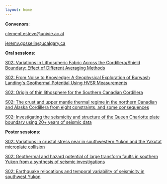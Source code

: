 ```yaml
---
layout: home
---
```



**Convenors**:

<a href="mailto:clement.esteve@univie.ac.at">clement.esteve@univie.ac.at</a>

<a href="mailto:jeremy.gosselin@ucalgary.ca">jeremy.gosselin@ucalgary.ca</a>

**Oral sessions**:

[S02: Variations in Lithospheric Fabric Across the Cordillera/Shield Boundary: Effect of Different Averaging Methods](S02_Frede_Variatio)

[S02: From Noise to Knowledge: A Geophysical Exploration of Burwash Landing's Geothermal Potential Using HVSR Measurements](S02_Berum_FromNois)

[S02: Origin of thin lithosphere for the Southern Canadian Cordillera](S02_Curri_Originof)

[S02: The crust and upper mantle thermal regime in the northern Canadian and Alaska Cordillera from eight constraints, and some consequences](S02_Hyndm_Thecrust)

[S02: Investigating the seismicity and structure of the Queen Charlotte plate boundary using 20+ years of seismic data](S02_Oliva_Investig)

**Poster sessions**:

[S02: Variations in crustal stress near in southwestern Yukon and the Yakutat microplate collision](S02_Gosse_Variatio)

[S02: Geothermal and hazard potential of large transform faults in southern Yukon from a synthesis of seismic investigations](S02_Dettm_Geotherm)

[S02: Earthquake relocations and temporal variability of seismicity in southwest Yukon](S02_Biege_Earthqua)

